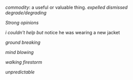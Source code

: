 *commodity*: a useful or valuable thing.
*expelled*
*dismissed*
*degrade/degrading*

*Strong opinions*

*i couldn't help but* notice he was wearing a new jacket

*ground breaking*

*mind blowing*

*walking firestorm*

*unpredictable*
